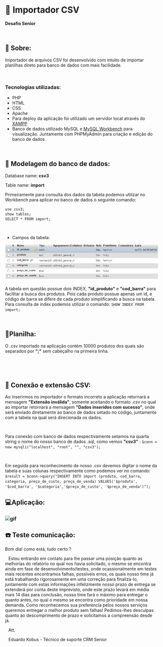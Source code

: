 # :page_facing_up: Importador CSV 
   **Desafio Senior**

&nbsp;
## :book: Sobre: 
Importador de arquivos CSV foi desenvolvido com intuito de importar planilhas direto para banco de dados com mais facilidade.

&nbsp;
### Tecnologias utilizadas: 
* PHP
* HTML
* CSS
* Apache
* Para deploy da aplicação foi utilizado um servidor local através do <a href="https://www.apachefriends.org/pt_br/index.html">XAMPP</a>
* Banco de dados utilizado MySQL e <a href="https://dev.mysql.com/downloads/workbench/">MySQL Workbench</a> para visualização. Juntamente com PHPMyAdmin para criação e edição do banco de dados.

&nbsp;

## :game_die: Modelagem do banco de dados: 
Database name: **csv3**
&nbsp;

Table name: **import**

Primeiramente para consulta dos dados da tabela podemos utilizar no Workbench para aplicar no banco de dados o seguinte comando: 

```
use csv3;
show tables;
SELECT * FROM import; 
```
&nbsp;

- Campos da tabela:

![coluns](/img/coluns.PNG)

A tabela em questão possue dois INDEX, **"id_produto"** e **"cod_barra"** para facilitar a busca dos produtos. Pois cada produto possue apenas um id, e código de barra se difere de cada produto simplificando a busca na tabela. Para consulta de index podemos utilizar o comando:
```SHOW INDEX FROM import;```

&nbsp; 
## :page_with_curl:Planilha:
O .csv importado na aplicação contém 10000 produtos dos quais são separados por **";"** sem cabeçalho na primeira linha.


&nbsp;

&ensp;

## :electric_plug: Conexão e extensão CSV:
Ao inserirmos no importador o formato incorreto a aplicação retornará a mensagem **"Extensão inválida"**, somente aceitando o formato *.csv* no qual ao importar retornará a mensagem **"Dados inseridos com sucesso"**, onde será enviado diretamente ao banco de dados setado no código, juntamente com a tabela na qual será direcionada os dados.

&ensp;

Para conexão com banco de dados respectivamente setamos na quarta string o nome do nosso banco de dados .sql, como vemos **"csv3"** :
`$conn = new mysqli("localhost", "root", "", "csv3");`

&ensp;

Em seguida para reconhecimento de nosso *.csv* devemos digitar o nome da tabela e suas colunas respectivamente como podemos ver no comando: 
`$result = $conn->query("INSERT INTO import (produto, cod_barra, categoria, preço_de_custo, preço_de_venda) VALUES('$produto', '$cod_barra', '$categoria','$preço_de_custo', '$preço_de_venda')");
`

## :computer:Aplicação:
### ![gif](/img/img.gif)

## :phone: Teste comunicação:

Bom dia! como está, tudo certo ? 

&ensp;
Estou entrando em contato para lhe passar uma posição quanto as melhorias do relatório no qual nos havia solicitado, o mesmo se encontra ainda em fase de desenvolvimento/testes, onde ocassionalmente em testes mais recentes encontramos falhas, possíveis erros, os quais nosso time já está trabalhando rigorosamente em uma correção para finaliza-lo, juntamente com estas informações infelizmente nosso prazo de entrega se extenderá por conta deste imprevisto, onde este prazo levará em média mais 14 dias para conclusão, nosso time fará o máximo para entregar o quanto antes, no qual o mesmo se encontra como prioridade em nossa demanda. Como reconhecemos sua preferencia pelos nossos serviços queremos entregar o melhor produto sem falhas! Pedimos-lhes desculpas quanto ao descomprimento de prazo e solicitamos a compreensão desde já. 

&ensp;
Att. 

&ensp;
Eduardo Kobus - Técnico de suporte CRM Senior

